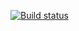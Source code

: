 [![Build status](https://ci.appveyor.com/api/projects/status/5ffr37k1gqhf0nfa?svg=true)](https://ci.appveyor.com/project/Alekzandern/autotest-1-2-3)

